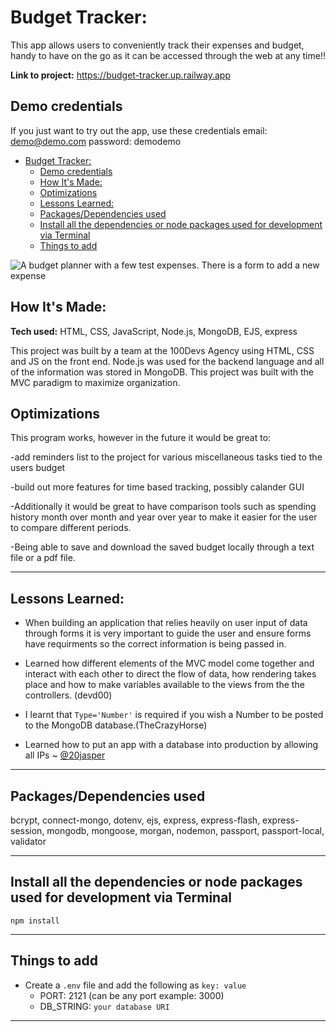 
# Budget Tracker:
This app allows users to conveniently track their expenses and budget, handy to have on the go as it can be accessed through the web at any time!!


**Link to project:** https://budget-tracker.up.railway.app
## Demo credentials
If you just want to try out the app, use these credentials
email: demo@demo.com
password: demodemo

- [Budget Tracker:](#budget-tracker)
	- [Demo credentials](#demo-credentials)
	- [How It's Made:](#how-its-made)
	- [Optimizations](#optimizations)
	- [Lessons Learned:](#lessons-learned)
	- [Packages/Dependencies used](#packagesdependencies-used)
	- [Install all the dependencies or node packages used for development via Terminal](#install-all-the-dependencies-or-node-packages-used-for-development-via-terminal)
	- [Things to add](#things-to-add)


![A budget planner with a few test expenses. There is a form to add a new expense](https://user-images.githubusercontent.com/78604367/188524492-5c3a6633-335d-4511-ac35-59dc073f138c.png)

## How It's Made:

**Tech used:** HTML, CSS, JavaScript, Node.js, MongoDB, EJS, express 

This project was built by a team at the 100Devs Agency using HTML, CSS and JS on the front end. Node.js was used for the backend language and all of the information was stored in MongoDB. This project was built with the MVC paradigm to maximize organization. 

## Optimizations


This program works, however in the future it would be great to:

-add reminders list to the project for various miscellaneous tasks tied to the users budget

-build out more features for time based tracking, possibly calander GUI 

-Additionally it would be great to have comparison tools such as spending history month over month and year over year to make it easier for the user to compare different periods.

-Being able to save and download the saved budget locally through a text file or a pdf file. 

---
## Lessons Learned:

- When building an application that relies heavily on user input of data through forms it is very important to guide the user and ensure forms have requirments so the correct information is being passed in. 

- Learned how different elements of the MVC model come together and interact with each other to direct the flow of data, how rendering takes place and how to make variables available to the views from the the controllers. (devd00)

- I learnt that `Type='Number'` is required if you wish a Number to be posted to the MongoDB database.(TheCrazyHorse)

- Learned how to put an app with a database into production by allowing all IPs ~ [@20jasper](https://github.com/20jasper)

---

## Packages/Dependencies used 

bcrypt, connect-mongo, dotenv, ejs, express, express-flash, express-session, mongodb, mongoose, morgan, nodemon, passport, passport-local, validator

---

## Install all the dependencies or node packages used for development via Terminal

`npm install` 

---

## Things to add

- Create a `.env` file and add the following as `key: value` 
  - PORT: 2121 (can be any port example: 3000) 
  - DB_STRING: `your database URI` 

 ---


